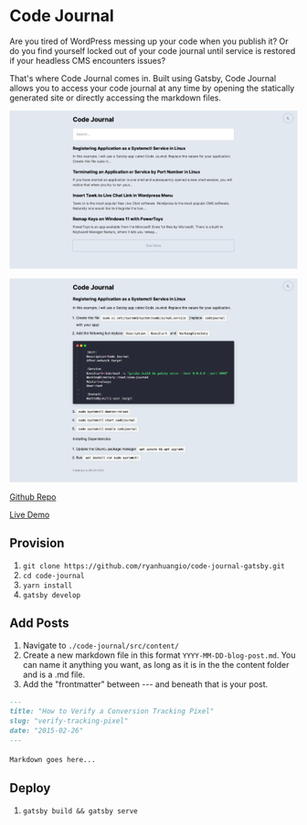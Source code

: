 # Code Journal

Are you tired of WordPress messing up your code when you publish it? Or do you find yourself locked out of your code journal until service is restored if your headless CMS encounters issues?

That's where Code Journal comes in. Built using Gatsby, Code Journal allows you to access your code journal at any time by opening the statically generated site or directly accessing the markdown files.

![](src/images/code-journal.png "Code Journal Posts")

![](src/images/code-journal-post.png "Syntax Highlighter")

[Github Repo](https://github.com/ryanhuangio/code-journal-gatsby)

[Live Demo](https://code.ryanhuang.io)

## Provision

1. `git clone https://github.com/ryanhuangio/code-journal-gatsby.git`
2. `cd code-journal`
3. `yarn install`
4. `gatsby develop`

## Add Posts

1. Navigate to `./code-journal/src/content/`
2. Create a new markdown file in this format `YYYY-MM-DD-blog-post.md`. You can name it anything you want, as long as it is in the the content folder and is a .md file.
3. Add the "frontmatter" between --- and beneath that is your post.

```markdown
---
title: "How to Verify a Conversion Tracking Pixel"
slug: "verify-tracking-pixel"
date: "2015-02-26"
---

Markdown goes here...
```

## Deploy

1. `gatsby build && gatsby serve`









